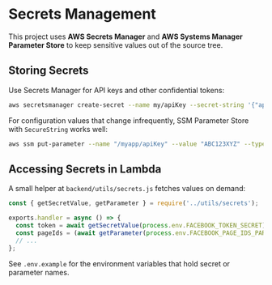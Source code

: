 # Secrets Management

This project uses **AWS Secrets Manager** and **AWS Systems Manager Parameter Store** to keep sensitive values out of the source tree.

## Storing Secrets

Use Secrets Manager for API keys and other confidential tokens:

```bash
aws secretsmanager create-secret --name my/apiKey --secret-string '{"apiKey":"ABC123XYZ"}'
```

For configuration values that change infrequently, SSM Parameter Store with `SecureString` works well:

```bash
aws ssm put-parameter --name "/myapp/apiKey" --value "ABC123XYZ" --type "SecureString"
```

## Accessing Secrets in Lambda

A small helper at `backend/utils/secrets.js` fetches values on demand:

```javascript
const { getSecretValue, getParameter } = require('../utils/secrets');

exports.handler = async () => {
  const token = await getSecretValue(process.env.FACEBOOK_TOKEN_SECRET);
  const pageIds = (await getParameter(process.env.FACEBOOK_PAGE_IDS_PARAM)).split(',');
  // ...
};
```

See `.env.example` for the environment variables that hold secret or parameter names.
